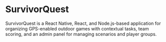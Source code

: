 # SurvivorQuest
SurvivorQuest is a React Native, React, and Node.js-based application for organizing GPS-enabled outdoor games with contextual tasks, team scoring, and an admin panel for managing scenarios and player groups.
